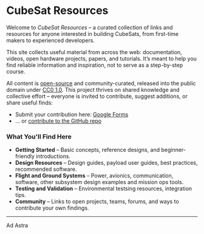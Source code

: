 # CubeSat Resources

Welcome to _CubeSat Resources_ – a curated collection of links and resources for anyone interested in building CubeSats, from first-time makers to experienced developers.

This site collects useful material from across the web: documentation, videos, open hardware projects, papers, and tutorials. It’s meant to help you find reliable information and inspiration, not to serve as a step-by-step course.

All content is [open-source](https://github.com/manuel-imboden/CubeSat-Resources) and community-curated, released into the public domain under [CC0 1.0](https://creativecommons.org/public-domain/cc0/). This project thrives on shared knowledge and collective effort – everyone is invited to contribute, suggest additions, or share useful finds:

- Submit your contribution here: [Google Forms](https://forms.gle/KbrwNRWWMJXiBpk96)
- ... or [contribute to the GitHub repo](contributing.md)

### What You'll Find Here

- **Getting Started** – Basic concepts, reference designs, and beginner-friendly introductions.
- **Design Resources** – Design guides, payload user guides, best practices, recommended software.
- **Flight and Ground Systems** – Power, avionics, communication, software, other subsystem design examples and mission ops tools.
- **Testing and Validation** – Environmental testsing resources, integration tips.
- **Community** – Links to open projects, teams, forums, and ways to contribute your own findings.

---

Ad Astra

